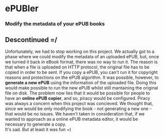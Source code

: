 # ePUBler
### Modify the metadata of your ePUB books

## Descontinued =/
Unfortunately, we had to stop working on this project.
We actually got to a phase where we could modify the metadata of an uploaded ePUB, but, once we turned it back in eBook format, there was no way to run it.
The reason is that when a file is uploaded on HTTP protocol, the original file has to be copied in order to be sent. If you copy a ePUB, you can't run it for copyright reasons and protections on the ePUB algorithm.
It was possible, however, to **generate a new ePUB** using the information of the uploaded file. Doing this would make possible to run the new ePUB whilst still mantaining the original file on disk. The problem now lies that it would be possible for people to have an **online ePUB copier**, and so, piracy would be configured.
Piracy was always a concern when this project was concieved. We thought that, since we would be only modifying the book - not generating a new one - that would be no issues. We haven't taken in consideration that, if we wanted to approach as a online ePUB metadata editor, it would be necessary to generate a copy.<br>
It's sad. But at least it was fun =)
